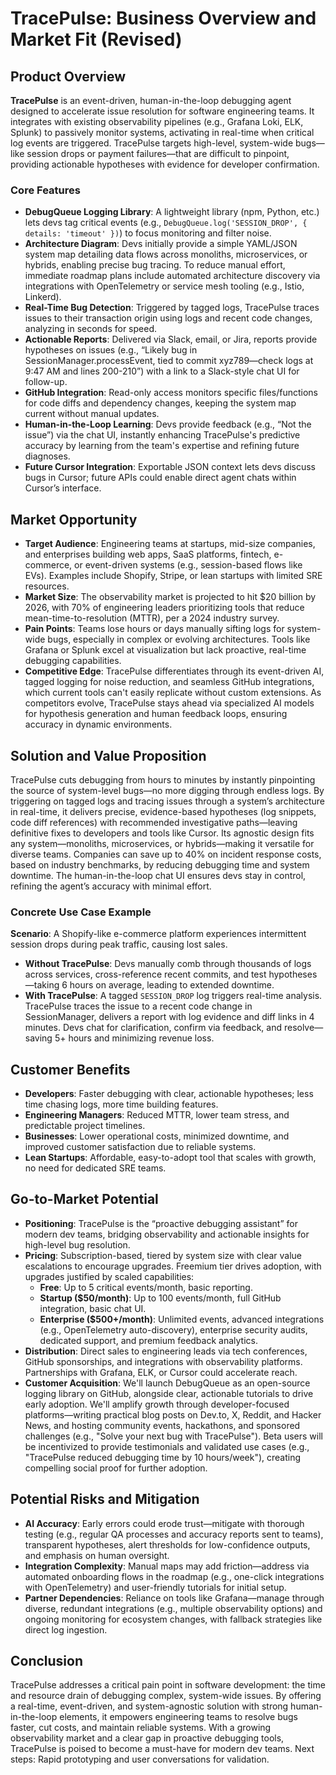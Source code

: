# TracePulse: Business Overview and Market Fit (Revised)

## Product Overview
**TracePulse** is an event-driven, human-in-the-loop debugging agent designed to accelerate issue resolution for software engineering teams. It integrates with existing observability pipelines (e.g., Grafana Loki, ELK, Splunk) to passively monitor systems, activating in real-time when critical log events are triggered. TracePulse targets high-level, system-wide bugs—like session drops or payment failures—that are difficult to pinpoint, providing actionable hypotheses with evidence for developer confirmation.

### Core Features
- **DebugQueue Logging Library**: A lightweight library (npm, Python, etc.) lets devs tag critical events (e.g., `DebugQueue.log('SESSION_DROP', { details: 'timeout' })`) to focus monitoring and filter noise.
- **Architecture Diagram**: Devs initially provide a simple YAML/JSON system map detailing data flows across monoliths, microservices, or hybrids, enabling precise bug tracing. To reduce manual effort, immediate roadmap plans include automated architecture discovery via integrations with OpenTelemetry or service mesh tooling (e.g., Istio, Linkerd).
- **Real-Time Bug Detection**: Triggered by tagged logs, TracePulse traces issues to their transaction origin using logs and recent code changes, analyzing in seconds for speed.
- **Actionable Reports**: Delivered via Slack, email, or Jira, reports provide hypotheses on issues (e.g., “Likely bug in SessionManager.processEvent, tied to commit xyz789—check logs at 9:47 AM and lines 200-210”) with a link to a Slack-style chat UI for follow-up.
- **GitHub Integration**: Read-only access monitors specific files/functions for code diffs and dependency changes, keeping the system map current without manual updates.
- **Human-in-the-Loop Learning**: Devs provide feedback (e.g., “Not the issue”) via the chat UI, instantly enhancing TracePulse's predictive accuracy by learning from the team's expertise and refining future diagnoses.
- **Future Cursor Integration**: Exportable JSON context lets devs discuss bugs in Cursor; future APIs could enable direct agent chats within Cursor’s interface.

## Market Opportunity
- **Target Audience**: Engineering teams at startups, mid-size companies, and enterprises building web apps, SaaS platforms, fintech, e-commerce, or event-driven systems (e.g., session-based flows like EVs). Examples include Shopify, Stripe, or lean startups with limited SRE resources.
- **Market Size**: The observability market is projected to hit $20 billion by 2026, with 70% of engineering leaders prioritizing tools that reduce mean-time-to-resolution (MTTR), per a 2024 industry survey.
- **Pain Points**: Teams lose hours or days manually sifting logs for system-wide bugs, especially in complex or evolving architectures. Tools like Grafana or Splunk excel at visualization but lack proactive, real-time debugging capabilities.
- **Competitive Edge**: TracePulse differentiates through its event-driven AI, tagged logging for noise reduction, and seamless GitHub integrations, which current tools can't easily replicate without custom extensions. As competitors evolve, TracePulse stays ahead via specialized AI models for hypothesis generation and human feedback loops, ensuring accuracy in dynamic environments.

## Solution and Value Proposition
TracePulse cuts debugging from hours to minutes by instantly pinpointing the source of system-level bugs—no more digging through endless logs. By triggering on tagged logs and tracing issues through a system’s architecture in real-time, it delivers precise, evidence-based hypotheses (log snippets, code diff references) with recommended investigative paths—leaving definitive fixes to developers and tools like Cursor. Its agnostic design fits any system—monoliths, microservices, or hybrids—making it versatile for diverse teams. Companies can save up to 40% on incident response costs, based on industry benchmarks, by reducing debugging time and system downtime. The human-in-the-loop chat UI ensures devs stay in control, refining the agent’s accuracy with minimal effort.

### Concrete Use Case Example
**Scenario**: A Shopify-like e-commerce platform experiences intermittent session drops during peak traffic, causing lost sales.

- **Without TracePulse**: Devs manually comb through thousands of logs across services, cross-reference recent commits, and test hypotheses—taking 6 hours on average, leading to extended downtime.
- **With TracePulse**: A tagged `SESSION_DROP` log triggers real-time analysis. TracePulse traces the issue to a recent code change in SessionManager, delivers a report with log evidence and diff links in 4 minutes. Devs chat for clarification, confirm via feedback, and resolve—saving 5+ hours and minimizing revenue loss.

## Customer Benefits
- **Developers**: Faster debugging with clear, actionable hypotheses; less time chasing logs, more time building features.
- **Engineering Managers**: Reduced MTTR, lower team stress, and predictable project timelines.
- **Businesses**: Lower operational costs, minimized downtime, and improved customer satisfaction due to reliable systems.
- **Lean Startups**: Affordable, easy-to-adopt tool that scales with growth, no need for dedicated SRE teams.

## Go-to-Market Potential
- **Positioning**: TracePulse is the “proactive debugging assistant” for modern dev teams, bridging observability and actionable insights for high-level bug resolution.
- **Pricing**: Subscription-based, tiered by system size with clear value escalations to encourage upgrades. Freemium tier drives adoption, with upgrades justified by scaled capabilities:
  - **Free**: Up to 5 critical events/month, basic reporting.
  - **Startup ($50/month)**: Up to 100 events/month, full GitHub integration, basic chat UI.
  - **Enterprise ($500+/month)**: Unlimited events, advanced integrations (e.g., OpenTelemetry auto-discovery), enterprise security audits, dedicated support, and premium feedback analytics.
- **Distribution**: Direct sales to engineering leads via tech conferences, GitHub sponsorships, and integrations with observability platforms. Partnerships with Grafana, ELK, or Cursor could accelerate reach.
- **Customer Acquisition**: We'll launch DebugQueue as an open-source logging library on GitHub, alongside clear, actionable tutorials to drive early adoption. We'll amplify growth through developer-focused platforms—writing practical blog posts on Dev.to, X, Reddit, and Hacker News, and hosting community events, hackathons, and sponsored challenges (e.g., "Solve your next bug with TracePulse"). Beta users will be incentivized to provide testimonials and validated use cases (e.g., "TracePulse reduced debugging time by 10 hours/week"), creating compelling social proof for further adoption.

## Potential Risks and Mitigation
- **AI Accuracy**: Early errors could erode trust—mitigate with thorough testing (e.g., regular QA processes and accuracy reports sent to teams), transparent hypotheses, alert thresholds for low-confidence outputs, and emphasis on human oversight.
- **Integration Complexity**: Manual maps may add friction—address via automated onboarding flows in the roadmap (e.g., one-click integrations with OpenTelemetry) and user-friendly tutorials for initial setup.
- **Partner Dependencies**: Reliance on tools like Grafana—manage through diverse, redundant integrations (e.g., multiple observability options) and ongoing monitoring for ecosystem changes, with fallback strategies like direct log ingestion.

## Conclusion
TracePulse addresses a critical pain point in software development: the time and resource drain of debugging complex, system-wide issues. By offering a real-time, event-driven, and system-agnostic solution with strong human-in-the-loop elements, it empowers engineering teams to resolve bugs faster, cut costs, and maintain reliable systems. With a growing observability market and a clear gap in proactive debugging tools, TracePulse is poised to become a must-have for modern dev teams. Next steps: Rapid prototyping and user conversations for validation.
